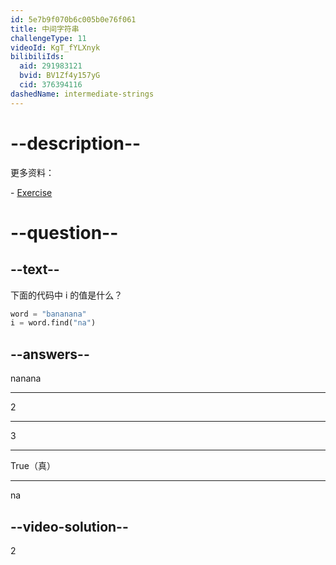 ```yaml
---
id: 5e7b9f070b6c005b0e76f061
title: 中间字符串
challengeType: 11
videoId: KgT_fYLXnyk
bilibiliIds:
  aid: 291983121
  bvid: BV1Zf4y157yG
  cid: 376394116
dashedName: intermediate-strings
---
```


# --description--

更多资料：

\- <a href="https://www.youtube.com/watch?v=1bSqHot-KwE" target="_blank" rel="noopener noreferrer nofollow">Exercise</a>

# --question--

## --text--

下面的代码中 i 的值是什么？

```python
word = "bananana"
i = word.find("na")
```

## --answers--

nanana

---

2

---

3

---

True（真）

---

na

## --video-solution--

2

